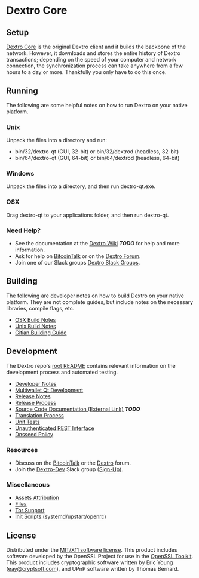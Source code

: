 Dextro Core
=====================

Setup
---------------------
[Dextro Core](http://dextro.com/wallet) is the original Dextro client and it builds the backbone of the network. However, it downloads and stores the entire history of Dextro transactions; depending on the speed of your computer and network connection, the synchronization process can take anywhere from a few hours to a day or more. Thankfully you only have to do this once.

Running
---------------------
The following are some helpful notes on how to run Dextro on your native platform.

### Unix

Unpack the files into a directory and run:

- bin/32/dextro-qt (GUI, 32-bit) or bin/32/dextrod (headless, 32-bit)
- bin/64/dextro-qt (GUI, 64-bit) or bin/64/dextrod (headless, 64-bit)

### Windows

Unpack the files into a directory, and then run dextro-qt.exe.

### OSX

Drag dextro-qt to your applications folder, and then run dextro-qt.

### Need Help?

* See the documentation at the [Dextro Wiki](https://en.bitcoin.it/wiki/Main_Page) ***TODO***
for help and more information.
* Ask for help on [BitcoinTalk](https://bitcointalk.org/index.php?topic=1262920.0) or on the [Dextro Forum](http://forum.dextro.com/).
* Join one of our Slack groups [Dextro Slack Groups](https://dextro.com/slack-logins/).

Building
---------------------
The following are developer notes on how to build Dextro on your native platform. They are not complete guides, but include notes on the necessary libraries, compile flags, etc.

- [OSX Build Notes](build-osx.md)
- [Unix Build Notes](build-unix.md)
- [Gitian Building Guide](gitian-building.md)

Development
---------------------
The Dextro repo's [root README](https://github.com/Dextro-Project/Dextro/blob/master/README.md) contains relevant information on the development process and automated testing.

- [Developer Notes](developer-notes.md)
- [Multiwallet Qt Development](multiwallet-qt.md)
- [Release Notes](release-notes.md)
- [Release Process](release-process.md)
- [Source Code Documentation (External Link)](https://dev.visucore.com/bitcoin/doxygen/) ***TODO***
- [Translation Process](translation_process.md)
- [Unit Tests](unit-tests.md)
- [Unauthenticated REST Interface](REST-interface.md)
- [Dnsseed Policy](dnsseed-policy.md)

### Resources

* Discuss on the [BitcoinTalk](https://bitcointalk.org/index.php?topic=1262920.0) or the [Dextro](http://forum.dextro.com/) forum.
* Join the [Dextro-Dev](https://dextro-dev.slack.com/) Slack group ([Sign-Up](https://dextro-dev.herokuapp.com/)).

### Miscellaneous
- [Assets Attribution](assets-attribution.md)
- [Files](files.md)
- [Tor Support](tor.md)
- [Init Scripts (systemd/upstart/openrc)](init.md)

License
---------------------
Distributed under the [MIT/X11 software license](http://www.opensource.org/licenses/mit-license.php).
This product includes software developed by the OpenSSL Project for use in the [OpenSSL Toolkit](https://www.openssl.org/). This product includes
cryptographic software written by Eric Young ([eay@cryptsoft.com](mailto:eay@cryptsoft.com)), and UPnP software written by Thomas Bernard.
